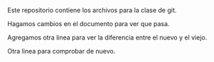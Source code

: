Este repositorio contiene los archivos para la clase de git.

Hagamos cambios en el documento para ver que pasa.

Agregamos otra linea para ver la diferencia entre el nuevo y el viejo.

Otra linea para comprobar de nuevo.